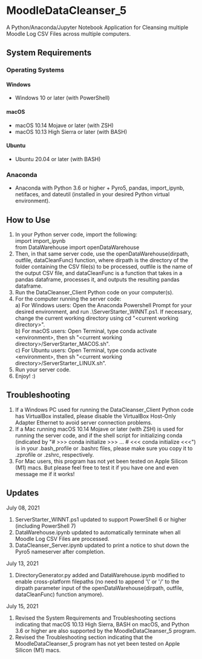 # MoodleDataCleanser_5

A Python/Anaconda/Jupyter Notebook Application for Cleansing multiple Moodle Log CSV Files across multiple computers.

## System Requirements
### Operating Systems
#### Windows
- Windows 10 or later (with PowerShell)
#### macOS
- macOS 10.14 Mojave or later (with ZSH)
- macOS 10.13 High Sierra or later (with BASH)
#### Ubuntu
- Ubuntu 20.04 or later (with BASH)

### Anaconda
- Anaconda with Python 3.6 or higher + Pyro5, pandas, import_ipynb, netifaces, and dateutil (installed in your desired Python virtual environment).

## How to Use
1) In your Python server code, import the following:<br>
   import import_ipynb<br>
   from DataWarehouse import openDataWarehouse
2) Then, in that same server code, use the openDataWarehouse(dirpath, outfile, dataCleanFunc) function, where dirpath is the directory of the folder containing the CSV file(s) to be processed, outfile is the name of the output CSV file, and dataCleanFunc is a function that takes in a pandas dataframe, processes it, and outputs the resulting pandas dataframe.
3) Run the DataCleanser_Client Python code on your computer(s).
4) For the computer running the server code:<br>
   a) For Windows users: Open the Anaconda Powershell Prompt for your desired environment, and run .\ServerStarter_WINNT.ps1. If necessary, change the current working directory using cd "&#60;current working directory&#62;".<br>
   b) For macOS users: Open Terminal, type conda activate &#60;environment&#62;, then sh "&#60;current working directory&#62;/ServerStarter_MACOS.sh".<br>
   c) For Ubuntu users: Open Terminal, type conda activate &#60;environment&#62;, then sh "&#60;current working directory&#62;/ServerStarter_LINUX.sh".
5) Run your server code.
6) Enjoy! :)

## Troubleshooting
1) If a Windows PC used for running the DataCleanser_Client Python code has VirtualBox installed, please disable the VirtualBox Host-Only Adapter Ethernet to avoid server connection problems.
2) If a Mac running macOS 10.14 Mojave or later (with ZSH) is used for running the server code, and if the shell script for initializing conda (indicated by "# >>> conda initialize >>> ... # <<< conda initialize <<<") is in your .bash_profile or .bashrc files, please make sure you copy it to .zprofile or .zshrc, respectively.
3) For Mac users, this program has not yet been tested on Apple Silicon (M1) macs. But please feel free to test it if you have one and even message me if it works!
   
## Updates
July 08, 2021
1) ServerStarter_WINNT.ps1 updated to support PowerShell 6 or higher (including PowerShell 7)
2) DataWarehouse.ipynb updated to automatically terminate when all Moodle Log CSV Files are processed.
3) DataCleanser_Server.ipynb updated to print a notice to shut down the Pyro5 nameserver after completion.

July 13, 2021
1) DirectoryGenerator.py added and DataWarehouse.ipynb modified to enable cross-platform filepaths (no need to append '\\' or '/' to the dirpath parameter input of the openDataWarehouse(dirpath, outfile, dataCleanFunc) function anymore).

July 15, 2021
1) Revised the System Requirements and Troubleshooting sections indicating that macOS 10.13 High Sierra, BASH on macOS, and Python 3.6 or higher are also supported by the MoodleDataCleanser_5 program.
2) Revised the Troubleshooting section indicating that the MoodleDataCleanser_5 program has not yet been tested on Apple Silicon (M1) macs.

